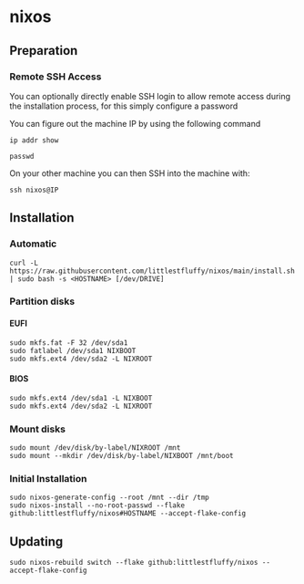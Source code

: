 # nixos

## Preparation

### Remote SSH Access

You can optionally directly enable SSH login to allow remote access during the installation process, for this simply configure a password

You can figure out the machine IP by using the following command
```shell
ip addr show
```

```shell
passwd
```

On your other machine you can then SSH into the machine with:
```shell
ssh nixos@IP
```

## Installation

### Automatic

```shell
curl -L https://raw.githubusercontent.com/littlestfluffy/nixos/main/install.sh | sudo bash -s <HOSTNAME> [/dev/DRIVE]
```

### Partition disks

#### EUFI
```shell
sudo mkfs.fat -F 32 /dev/sda1
sudo fatlabel /dev/sda1 NIXBOOT
sudo mkfs.ext4 /dev/sda2 -L NIXROOT
```

#### BIOS
```shell
sudo mkfs.ext4 /dev/sda1 -L NIXBOOT
sudo mkfs.ext4 /dev/sda2 -L NIXROOT
```

### Mount disks

```shell
sudo mount /dev/disk/by-label/NIXROOT /mnt
sudo mount --mkdir /dev/disk/by-label/NIXBOOT /mnt/boot
```

### Initial Installation

```shell
sudo nixos-generate-config --root /mnt --dir /tmp
sudo nixos-install --no-root-passwd --flake github:littlestfluffy/nixos#HOSTNAME --accept-flake-config
```

## Updating

```shell
sudo nixos-rebuild switch --flake github:littlestfluffy/nixos --accept-flake-config
```
